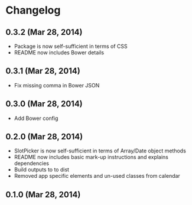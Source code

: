 # Changelog

## 0.3.2 (Mar 28, 2014)
 * Package is now self-sufficient in terms of CSS
 * README now includes Bower details

## 0.3.1 (Mar 28, 2014)
 * Fix missing comma in Bower JSON

## 0.3.0 (Mar 28, 2014)
 * Add Bower config

## 0.2.0 (Mar 28, 2014)
 * SlotPicker is now self-sufficient in terms of Array/Date object methods
 * README now includes basic mark-up instructions and explains dependencies
 * Build outputs to to dist
 * Removed app specific elements and un-used classes from calendar

## 0.1.0 (Mar 28, 2014)
